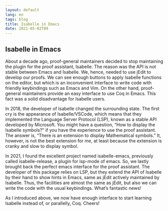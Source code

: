 ```yaml
---
layout: default
lang: en
tags: blog
title: Isabelle in Emacs
date: 2021-05-02T09
---
```


## Isabelle in Emacs

About a decade ago, proof-general maintainers decided to stop maintaining the plugin for the proof assistant, Isabelle. The reason was the API is not stable between Emacs and Isabelle. We, hence, needed to use jEdit to develop our proofs. We can see enough buttons to apply Isabelle functions on the editor, but which is an inconvenient interface to write code with friendly keybindings such as Emacs and Vim. On the other hand, proof-general maintainers provide an easy interface to use Coq in Emacs. This fact was a solid disadvantage for Isabelle users.

In 2018, the developer of Isabelle changed the surrounding state. The first cry is the appearance of Isabelle/VSCode, which means that they implemented the Language Server Protocol (LSP), known as a stable API developed by Microsoft. You might have a question, “How to display the Isabelle symbols?” if you have the experience to use the proof assistant. The answer is, “There is an extension to display Mathematical symbols.” It, however, is not the best extension for me, at least because the extension is cranky and slow to display symbol.

In 2021, I found the excellent project named isabelle-emacs, previously called isabelle-release, a plugin for lsp-mode of emacs. So, we lastly brought back the perfect emacs interface for the proof assistant. The developer of this package relies on LSP, but they extend the API of Isabelle by their hand to show hints in Emacs, same as jEdit actively maintained by Isabelle. Thus, the facilities are almost the same as jEdit, but also we can write the code with the usual keybindings. What’s fantastic news!

As I introduced above, we now have enough interface to start learning Isabelle instead of, or parallelly, Coq. Cheers!
